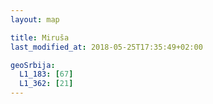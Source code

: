 ```yaml
---
layout: map

title: Miruša
last_modified_at: 2018-05-25T17:35:49+02:00

geoSrbija:
  L1_183: [67]
  L1_362: [21]
---
```

